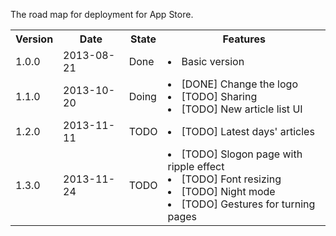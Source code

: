 The road map for deployment for App Store.

<table>
	<tr>
		<th>Version</th>
		<th>Date</th>
		<th>State</th>
		<th>Features</th>
	</tr>
	<tr>
		<td>1.0.0</td>
		<td>2013-08-21</td>
		<td>Done</td>
		<td>
			<li>Basic version</li>
		</td>
	</tr>
	<tr>
		<td>1.1.0</td>
		<td>2013-10-20</td>
		<td>Doing</td>
		<td>
			<li>[DONE] Change the logo</li>
			<li>[TODO] Sharing</li>
			<li>[TODO] New article list UI</li>
		</td>
	</tr>
	<tr>
		<td>1.2.0</td>
		<td>2013-11-11</td>
		<td>TODO</td>
		<td>
			<li>[TODO] Latest days' articles</li>
		</td>
	</tr>
	<tr>
		<td>1.3.0</td>
		<td>2013-11-24</td>
		<td>TODO</td>
		<td>
			<li>[TODO] Slogon page with ripple effect</li>
			<li>[TODO] Font resizing</li>
			<li>[TODO] Night mode</li>
			<li>[TODO] Gestures for turning pages</li>
		</td>
	</tr>
</table>